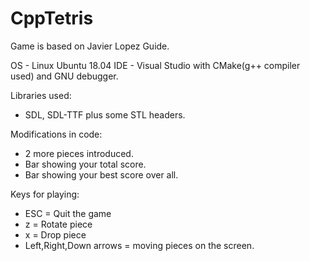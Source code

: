 # CppTetris

Game is based on Javier Lopez Guide.

OS - Linux Ubuntu 18.04
IDE - Visual Studio with CMake(g++ compiler used) and GNU debugger.

Libraries used:
  * SDL, SDL-TTF plus some STL headers.

Modifications in code:
  * 2 more pieces introduced.
  * Bar showing your total score. 
  * Bar showing your best score over all. 


Keys for playing:
  * ESC = Quit the game
  * z = Rotate piece
  * x = Drop piece
  * Left,Right,Down arrows = moving pieces on the screen.
